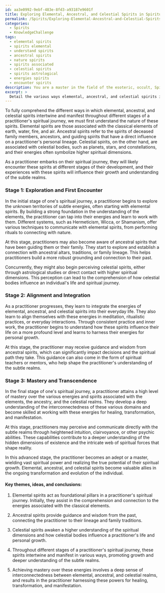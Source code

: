 ```yaml
---
id: aa3e0992-9ebf-483e-8fd3-a93187e9601f
title: Exploring Elemental, Ancestral, and Celestial Spirits in Spiritual Evolution
permalink: /Spirits/Exploring-Elemental-Ancestral-and-Celestial-Spirits-in-Spiritual-Evolution/
categories:
  - Spirits
  - KnowledgeChallenge
tags:
  - elemental spirits
  - spirits elemental
  - understand spirits
  - ancestral spirits
  - nature spirits
  - spirits associated
  - celestial spirits
  - spirits astrological
  - energies spirits
  - encounter spirits
description: You are a master in the field of the esoteric, occult, Spirits and Education. You are a writer of tests, challenges, books and deep knowledge on Spirits for initiates and students to gain deep insights and understanding from. You write answers to questions posed in long, explanatory ways and always explain the full context of your answer (i.e., related concepts, formulas, examples, or history), as well as the step-by-step thinking process you take to answer the challenges. Be rigorous and thorough, and summarize the key themes, ideas, and conclusions at the end.
excerpt: > 
  Detail the various ways elemental, ancestral, and celestial spirits intertwine and manifest throughout different stages of a practitioner's spiritual journey, and describe their relative impact on the individual's growth and understanding of the subtle realms.
---
```

To fully comprehend the different ways in which elemental, ancestral, and celestial spirits intertwine and manifest throughout different stages of a practitioner's spiritual journey, we must first understand the nature of these spirits. Elemental spirits are those associated with the classical elements of earth, water, fire, and air. Ancestral spirits refer to the spirits of deceased family members, ancestors, and guiding spirits that have a direct influence on a practitioner's personal lineage. Celestial spirits, on the other hand, are associated with celestial bodies, such as planets, stars, and constellations, and their energies often symbolize higher spiritual dimensions.

As a practitioner embarks on their spiritual journey, they will likely encounter these spirits at different stages of their development, and their experiences with these spirits will influence their growth and understanding of the subtle realms.

### Stage 1: Exploration and First Encounter

In the initial stage of one's spiritual journey, a practitioner begins to explore the unknown territories of subtle energies, often starting with elemental spirits. By building a strong foundation in the understanding of the elements, the practitioner can tap into their energies and learn to work with them. Different systems, such as Hermeticism, Wicca, or Shamanism, offer various techniques to communicate with elemental spirits, from performing rituals to connecting with nature.

At this stage, practitioners may also become aware of ancestral spirits that have been guiding them or their family. They start to explore and establish a connection with ancestral altars, traditions, or family lineage. This helps practitioners build a more robust grounding and connection to their past.

Concurrently, they might also begin perceiving celestial spirits, either through astrological studies or direct contact with higher spiritual dimensions. This perception can lead to the comprehension of how celestial bodies influence an individual's life and spiritual journey.

### Stage 2: Alignment and Integration

As a practitioner progresses, they learn to integrate the energies of elemental, ancestral, and celestial spirits into their everyday life. They also learn to align themselves with these energies in meditation, ritualistic practices, or everyday interactions. Through consistent practice and inner work, the practitioner begins to understand how these spirits influence their life on a more profound level and learns to harness their energies for personal growth.

At this stage, the practitioner may receive guidance and wisdom from ancestral spirits, which can significantly impact decisions and the spiritual path they take. This guidance can also come in the form of spiritual teachers or mentors, who help shape the practitioner's understanding of the subtle realms.

### Stage 3: Mastery and Transcendence

In the final stage of one's spiritual journey, a practitioner attains a high level of mastery over the various energies and spirits associated with the elements, the ancestry, and the celestial realms. They develop a deep understanding of the interconnectedness of these various domains and become skilled at working with these energies for healing, transformation, and manifestation.

At this stage, practitioners may perceive and communicate directly with the subtle realms through heightened intuition, clairvoyance, or other psychic abilities. These capabilities contribute to a deeper understanding of the hidden dimensions of existence and the intricate web of spiritual forces that shape reality.

In this advanced stage, the practitioner becomes an adept or a master, wielding vast spiritual power and realizing the true potential of their spiritual growth. Elemental, ancestral, and celestial spirits become valuable allies in the ongoing transformation and evolution of the individual.

#### Key themes, ideas, and conclusions:

1. Elemental spirits act as foundational pillars in a practitioner's spiritual journey. Initially, they assist in the comprehension and connection to the energies associated with the classical elements.

2. Ancestral spirits provide guidance and wisdom from the past, connecting the practitioner to their lineage and family traditions.

3. Celestial spirits awaken a higher understanding of the spiritual dimensions and how celestial bodies influence a practitioner's life and personal growth.

4. Throughout different stages of a practitioner's spiritual journey, these spirits intertwine and manifest in various ways, promoting growth and deeper understanding of the subtle realms.

5. Achieving mastery over these energies involves a deep sense of interconnectedness between elemental, ancestral, and celestial realms, and results in the practitioner harnessing these powers for healing, transformation, and manifestation.
